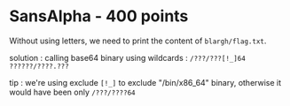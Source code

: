 # SansAlpha - 400 points

Without using letters, we need to print the content of `blargh/flag.txt`.

solution :
calling base64 binary using wildcards :
`/???/???[!_]64 ??????/????.???`

tip : we're using exclude `[!_]` to exclude "/bin/x86_64" binary, otherwise it would have been only `/???/????64`

